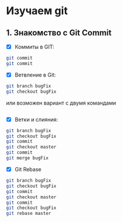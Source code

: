 # Изучаем git

## 1. Знакомство с Git Commit

- [x] Коммиты в GIT:

```sh
git commit
git commit
```

- [x] Ветвление в Git:

```sh
git branch bugFix
git checkout bugFix
```

или возможен вариант с двумя командами

```sh

```

- [x] Ветки и слияния:

```sh
git branch bugFix
git checkout bugFix
git commit
git checkout master
git commit
git merge bugFix
```

- [x] Git Rebase

```sh
git branch bugFix
git checkout bugFix
git commit
git checkout master
git commit
git checkout bugFix
git rebase master
```